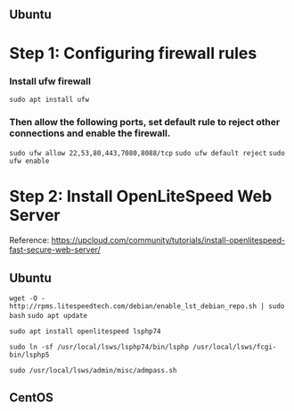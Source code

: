 ## Ubuntu

# Step 1: Configuring firewall rules

### Install ufw firewall

`sudo apt install ufw`

### Then allow the following ports, set default rule to reject other connections and enable the firewall.

`sudo ufw allow 22,53,80,443,7080,8088/tcp`
`sudo ufw default reject`
`sudo ufw enable`



# Step 2: Install OpenLiteSpeed Web Server

Reference: https://upcloud.com/community/tutorials/install-openlitespeed-fast-secure-web-server/

## Ubuntu

`wget -O - http://rpms.litespeedtech.com/debian/enable_lst_debian_repo.sh | sudo bash`
`sudo apt update`

`sudo apt install openlitespeed lsphp74`

`sudo ln -sf /usr/local/lsws/lsphp74/bin/lsphp /usr/local/lsws/fcgi-bin/lsphp5`

`sudo /usr/local/lsws/admin/misc/admpass.sh`

## CentOS

